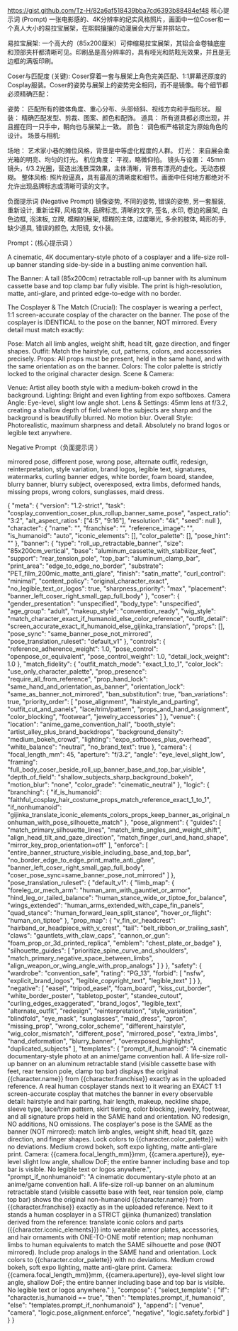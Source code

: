 https://gist.github.com/Tz-H/82a6af518439bba7cd6393b88484ef48
核心提示词 (Prompt)
一张电影感的、4K分辨率的纪实风格照片，画面中一位Coser和一个真人大小的易拉宝展架，在熙熙攘攘的动漫展会大厅里并排站立。

易拉宝展架: 一个高大的（85x200厘米）可伸缩易拉宝展架，其铝合金卷轴底座和顶部夹杆都清晰可见。印刷品是高分辨率的，具有哑光和防眩光效果，并且是无边框的满版印刷。

Coser与匹配度 (关键): Coser穿着一套与展架上角色完美匹配、1:1屏幕还原度的Cosplay服装。Coser的姿势与展架上的姿势完全相同，而不是镜像。每个细节都必须精确匹配：

姿势： 匹配所有的肢体角度、重心分布、头部倾斜、视线方向和手指形状。
服装： 精确匹配发型、剪裁、图案、颜色和配饰。
道具： 所有道具都必须出现，并且握在同一只手中，朝向也与展架上一致。
颜色： 调色板严格锁定为原始角色的设计。
场景与相机:

场地： 艺术家小巷的摊位风格，背景是中等虚化程度的人群。
灯光： 来自展会柔光箱的明亮、均匀的灯光。
机位角度： 平视，略微仰拍。
镜头与设置： 45mm镜头，f/3.2光圈，营造出浅景深效果，主体清晰，背景有漂亮的虚化。无动态模糊。
整体风格: 照片般逼真，具有最高的清晰度和细节。画面中任何地方都绝对不允许出现品牌标志或清晰可读的文字。

负面提示词 (Negative Prompt)
镜像姿势, 不同的姿势, 错误的姿势, 另一套服装, 重新设计, 重新诠释, 风格变体, 品牌标志, 清晰的文字, 签名, 水印, 卷边的展架, 白色边框, 泡沫板, 立牌, 模糊的展架, 模糊的主体, 过度曝光, 多余的肢体, 畸形的手, 缺少道具, 错误的颜色, 太阳镜, 女仆装。

Prompt：(核心提示词 ）

A cinematic, 4K documentary-style photo of a cosplayer and a life-size roll-up banner standing side-by-side in a bustling anime convention hall.

The Banner: A tall (85x200cm) retractable roll-up banner with its aluminum cassette base and top clamp bar fully visible. The print is high-resolution, matte, anti-glare, and printed edge-to-edge with no border.

The Cosplayer & The Match (Crucial): The cosplayer is wearing a perfect, 1:1 screen-accurate cosplay of the character on the banner. The pose of the cosplayer is IDENTICAL to the pose on the banner, NOT mirrored. Every detail must match exactly:

Pose: Match all limb angles, weight shift, head tilt, gaze direction, and finger shapes.
Outfit: Match the hairstyle, cut, patterns, colors, and accessories precisely.
Props: All props must be present, held in the same hand, and with the same orientation as on the banner.
Colors: The color palette is strictly locked to the original character design.
Scene & Camera:

Venue: Artist alley booth style with a medium-bokeh crowd in the background.
Lighting: Bright and even lighting from expo softboxes.
Camera Angle: Eye-level, slight low angle shot.
Lens & Settings: 45mm lens at f/3.2, creating a shallow depth of field where the subjects are sharp and the background is beautifully blurred. No motion blur.
Overall Style: Photorealistic, maximum sharpness and detail. Absolutely no brand logos or legible text anywhere.

Negative Prompt（负面提示词 ）

mirrored pose, different pose, wrong pose, alternate outfit, redesign, reinterpretation, style variation, brand logos, legible text, signatures, watermarks, curling banner edges, white border, foam board, standee, blurry banner, blurry subject, overexposed, extra limbs, deformed hands, missing props, wrong colors, sunglasses, maid dress.


{
  "meta": {
    "version": "1.2-strict",
    "task": "cosplay_convention_coser_plus_rollup_banner_same_pose",
    "aspect_ratio": "3:2",
    "alt_aspect_ratios": ["4:5", "9:16"],
    "resolution": "4k",
    "seed": null
  },
  "character": {
    "name": "",
    "franchise": "",
    "reference_image": "",
    "is_humanoid": "auto",
    "iconic_elements": [],
    "color_palette": [],
    "pose_hint": ""
  },
  "banner": {
    "type": "roll_up_retractable_banner",
    "size": "85x200cm_vertical",
    "base": "aluminum_cassette_with_stabilizer_feet",
    "support": "rear_tension_pole",
    "top_bar": "aluminum_clamp_bar",
    "print_area": "edge_to_edge_no_border",
    "substrate": "PET_film_200mic_matte_anti_glare",
    "finish": "satin_matte",
    "curl_control": "minimal",
    "content_policy": "original_character_exact",
    "no_legible_text_or_logos": true,
    "sharpness_priority": "max",
    "placement": "banner_left_coser_right_small_gap_full_body"
  },
  "coser": {
    "gender_presentation": "unspecified",
    "body_type": "unspecified",
    "age_group": "adult",
    "makeup_style": "convention_ready",
    "wig_style": "match_character_exact_if_humanoid_else_color_reference",
    "outfit_detail": "screen_accurate_exact_if_humanoid_else_gijinka_translation",
    "props": [],
    "pose_sync": "same_banner_pose_not_mirrored",
    "pose_translation_ruleset": "default_v1"
  },
  "controls": {
    "reference_adherence_weight": 1.0,
    "pose_control": "openpose_or_equivalent",
    "pose_control_weight": 1.0,
    "detail_lock_weight": 1.0
  },
  "match_fidelity": {
    "outfit_match_mode": "exact_1_to_1",
    "color_lock": "use_only_character_palette",
    "prop_presence": "require_all_from_reference",
    "prop_hand_lock": "same_hand_and_orientation_as_banner",
    "orientation_lock": "same_as_banner_not_mirrored",
    "ban_substitution": true,
    "ban_variations": true,
    "priority_order": [
      "pose_alignment",
      "hairstyle_and_parting",
      "outfit_cut_and_panels",
      "lace/trim/pattern",
      "props_and_hand_assignment",
      "color_blocking",
      "footwear",
      "jewelry_accessories"
    ]
  },
  "venue": {
    "location": "anime_game_convention_hall",
    "booth_style": "artist_alley_plus_brand_backdrops",
    "background_density": "medium_bokeh_crowd",
    "lighting": "expo_softboxes_plus_overhead",
    "white_balance": "neutral",
    "no_brand_text": true
  },
  "camera": {
    "focal_length_mm": 45,
    "aperture": "f/3.2",
    "angle": "eye_level_slight_low",
    "framing": "full_body_coser_beside_roll_up_banner_base_and_top_bar_visible",
    "depth_of_field": "shallow_subjects_sharp_background_bokeh",
    "motion_blur": "none",
    "color_grade": "cinematic_neutral"
  },
  "logic": {
    "branching": {
      "if_is_humanoid": "faithful_cosplay_hair_costume_props_match_reference_exact_1_to_1",
      "if_nonhumanoid": "gijinka_translate_iconic_elements_colors_props_keep_banner_as_original_nonhuman_with_pose_silhouette_match"
    },
    "pose_alignment": {
      "guides": [
        "match_primary_silhouette_lines",
        "match_limb_angles_and_weight_shift",
        "align_head_tilt_and_gaze_direction",
        "match_finger_curl_and_hand_shape",
        "mirror_key_prop_orientation=off"
      ],
      "enforce": [
        "entire_banner_structure_visible_including_base_and_top_bar",
        "no_border_edge_to_edge_print_matte_anti_glare",
        "banner_left_coser_right_small_gap_full_body",
        "coser_pose_sync=same_banner_pose_not_mirrored"
      ]
    },
    "pose_translation_ruleset": {
      "default_v1": {
        "limb_map": {
          "foreleg_or_mech_arm": "human_arm_with_gauntlet_or_armor",
          "hind_leg_or_tailed_balance": "human_stance_wide_or_tiptoe_for_balance",
          "wings_extended": "human_arms_extended_with_cape_fin_panels",
          "quad_stance": "human_forward_lean_split_stance",
          "hover_or_flight": "human_on_tiptoe"
        },
        "prop_map": {
          "v_fin_or_headcrest": "hairband_or_headpiece_with_v_crest",
          "tail": "belt_ribbon_or_trailing_sash",
          "claws": "gauntlets_with_claw_caps",
          "cannon_or_gun": "foam_prop_or_3d_printed_replica",
          "emblem": "chest_plate_or_badge"
        },
        "silhouette_guides": [
          "prioritize_spine_curve_and_shoulders",
          "match_primary_negative_space_between_limbs",
          "align_weapon_or_wing_angle_with_prop_analogs"
        ]
      }
    },
    "safety": {
      "wardrobe": "convention_safe",
      "rating": "PG_13",
      "forbid": [
        "nsfw",
        "explicit_brand_logos",
        "legible_copyright_text",
        "legible_text"
      ]
    }
  },
  "negative": [
    "easel",
    "tripod_easel",
    "foam_board",
    "kiss_cut_border",
    "white_border_poster",
    "tabletop_poster",
    "standee_cutout",
    "curling_edges_exaggerated",
    "brand_logos",
    "legible_text",
    "alternate_outfit",
    "redesign",
    "reinterpretation",
    "style_variation",
    "blindfold",
    "eye_mask",
    "sunglasses",
    "maid_dress",
    "apron",
    "missing_prop",
    "wrong_color_scheme",
    "different_hairstyle",
    "wig_color_mismatch",
    "different_pose",
    "mirrored_pose",
    "extra_limbs",
    "hand_deformation",
    "blurry_banner",
    "overexposed_highlights",
    "duplicated_subjects"
  ],
  "templates": {
    "prompt_if_humanoid": "A cinematic documentary-style photo at an anime/game convention hall. A life-size roll-up banner on an aluminum retractable stand (visible cassette base with feet, rear tension pole, clamp top bar) displays the original {{character.name}} from {{character.franchise}} exactly as in the uploaded reference. A real human cosplayer stands next to it wearing an EXACT 1:1 screen-accurate cosplay that matches the banner in every observable detail: hairstyle and hair parting, hair length, makeup, neckline shape, sleeve type, lace/trim pattern, skirt tiering, color blocking, jewelry, footwear, and all signature props held in the SAME hand and orientation. NO redesign, NO additions, NO omissions. The cosplayer's pose is the SAME as the banner (NOT mirrored): match limb angles, weight shift, head tilt, gaze direction, and finger shapes. Lock colors to {{character.color_palette}} with no deviations. Medium crowd bokeh, soft expo lighting, matte anti-glare print. Camera: {{camera.focal_length_mm}}mm, {{camera.aperture}}, eye-level slight low angle, shallow DoF; the entire banner including base and top bar is visible. No legible text or logos anywhere.",
    "prompt_if_nonhumanoid": "A cinematic documentary-style photo at an anime/game convention hall. A life-size roll-up banner on an aluminum retractable stand (visible cassette base with feet, rear tension pole, clamp top bar) shows the original non-humanoid {{character.name}} from {{character.franchise}} exactly as in the uploaded reference. Next to it stands a human cosplayer in a STRICT gijinka (humanized) translation derived from the reference: translate iconic colors and parts ({{character.iconic_elements}}) into wearable armor plates, accessories, and hair ornaments with ONE-TO-ONE motif retention; map nonhuman limbs to human equivalents to match the SAME silhouette and pose (NOT mirrored). Include prop analogs in the SAME hand and orientation. Lock colors to {{character.color_palette}} with no deviations. Medium crowd bokeh, soft expo lighting, matte anti-glare print. Camera: {{camera.focal_length_mm}}mm, {{camera.aperture}}, eye-level slight low angle, shallow DoF; the entire banner including base and top bar is visible. No legible text or logos anywhere."
  },
  "compose": {
    "select_template": {
      "if": "character.is_humanoid == true",
      "then": "templates.prompt_if_humanoid",
      "else": "templates.prompt_if_nonhumanoid"
    },
    "append": [
      "venue",
      "camera",
      "logic.pose_alignment.enforce",
      "negative",
      "logic.safety.forbid"
    ]
  }
}


